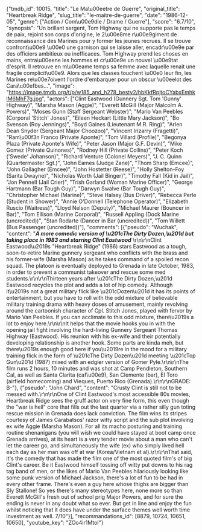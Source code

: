 {"tmdb_id": 10015, "title": "Le Ma\u00eetre de Guerre", "original_title": "Heartbreak Ridge", "slug_title": "le-maitre-de-guerre", "date": "1986-12-05", "genre": ["Action / Com\u00e9die / Drame / Guerre"], "score": "6.7/10", "synopsis": "Un brillant sergent, Tom Highway qui ne supporte pas le temps de paix, rejoint son corps d'origine, le 2\u00e8me r\u00e9giment de reconnaissance des Marines pour y former les jeunes recrues. Il se trouve confront\u00e9 \u00e0 une garnison qui se laisse aller, encadr\u00e9e par des officiers ambitieux ou inefficaces. Tom Highway prend les choses en mains, entra\u00eene les hommes et cr\u00e9e un nouvel \u00e9tat d'esprit. Il retrouve en m\u00eame temps sa femme avec laquelle renait une fragile complicit\u00e9. Alors que les classes touchent \u00e0 leur fin, les Marines re\u00e7oivent l'ordre d'embarquer pour un obscur \u00eelot des Cara\u00efbes...", "image": "https://image.tmdb.org/t/p/w185_and_h278_bestv2/hbKkfRpjtoCYabxEmhklM6MhF7g.jpg", "actors": ["Clint Eastwood (Gunnery Sgt. Tom 'Gunny' Highway)", "Marsha Mason (Aggie)", "Everett McGill (Major Malcolm A. Powers)", "Moses Gunn (Staff Sergeant Webster)", "Mario Van Peebles (Corporal 'Stitch' Jones)", "Eileen Heckart (Little Mary Jackson)", "Bo Svenson (Roy Jennings)", "Boyd Gaines (Lieutenant M.R. Ring)", "Arlen Dean Snyder (Sergeant Major Choozoo)", "Vincent Irizarry (Fragetti)", "Ram\u00f3n Franco (Private Aponte)", "Tom Villard (Profile)", "Begonya Plaza (Private Aponte's Wife)", "Peter Jason (Major G.F. Devin)", "Mike Gomez (Private Quinones)", "Rodney Hill (Private Collins)", "Peter Koch ('Swede' Johanson)", "Richard Venture (Colonel Meyers)", "J. C. Quinn (Quartermaster Sgt.)", "John Eames (Judge Zane)", "Thom Sharp (Emcee)", "John Gallagher (Emcee)", "John Hostetter (Reese)", "Holly Shelton-Foy (Sarita Dwayne)", "Nicholas Worth (Jail Binger)", "Timothy Fall (Kid in Jail)", "Jon Pennell (Jail Crier)", "Trish Garland (Woman Marine Officer)", "George Hartmann (Bar Tough Guy)", "Darwyn Swalve (Bar Tough Guy)", "Christopher Michael (Marine)", "Steve Halsey (Bus Driver)", "Rebecca Perle (Student in Shower)", "Annie O'Donnell (Telephone Operator)", "Elizabeth Ruscio (Waitress)", "Lloyd Nelson (Deputy)", "Michael Maurer (Bouncer in Bar)", "Tom Ellison (Marine Corporal)", "Russell Appling (Dock Marine (uncredited))", "Stan Rodarte (Dancer in Bar (uncredited))", "Tom Willett (Bus Passenger (uncredited))"], "comments": [{"pseudo": "Wuchak", "content": "***A more comedic version of \u201cThe Dirty Dozen,\u201d but taking place in 1983 and starring Clint Eastwood***  \r\n\r\nClint Eastwood\u2019s \"Heartbreak Ridge\" (1986) stars Eastwood as a tough, soon-to-retire Marine gunnery sergeant who conflicts with the brass and his former-wife (Marsha Mason) as he takes command of a spoiled recon squad. The platoon is eventually deployed to Grenada in late October, 1983, in order to prevent a communist takeover and rescue some med students.\r\n\r\nThirteen years after \u201cThe Dirty Dozen,\u201d Eastwood recycles the plot and adds a lot of hip comedy. Although it\u2019s not a great military flick like \u201cDozen\u201d it has its points of entertainment, but you have to roll with the odd mixture of believable military training drama with heavy doses of amusement, mainly revolving around the cartoonish character of Cpl. Stitch Jones, played with fervor by Mario Van Peebles. If you can acclimate to this odd mixture, there\u2019s a lot to enjoy here.\r\n\r\nIt helps that the movie hooks you in with the opening jail fight involving the hard-living Gunnery Sergeant Thomas Highway (Eastwood). His reunion with his ex-wife and their potentially developing relationship is another hook. Some parts are kinda meh, but there\u2019s enough good here if you\u2019re in the mood for a military training flick in the form of \u201cThe Dirty Dozen\u201d meeting \u201cTop Gun\u201d (1987) mixed with an edgier version of Gomer Pyle.\r\n\r\nThe film runs 2 hours, 10 minutes and was shot at Camp Pendleton, Southern Cal, as well as Santa Clarita (caf\u00e9), San Clemente (bar), El Toro (airfield homecoming) and Vieques, Puerto Rico (Grenada).\r\n\r\nGRADE: B-"}, {"pseudo": "John Chard", "content": "Crusty Clint is still not to be messed with.\r\n\r\nOne of Clint Eastwood's most accessible 80s movies, Heartbreak Ridge sees the gruff actor on very fine form, this even though the \"war is hell\" core that fills out the last quarter via a rather silly gun toting rescue mission in Grenada does lack conviction. The film wins its stripes courtesy of James Carabatsos' razor witty script and the sub plot involving ex wife Aggie (Marsha Mason). For all its macho posturing and training routine shenanigans (you will wish we could have stayed at boot camp once Grenada arrives), at its heart is a very tender movie about a man who can't let the career go, and simultaneously the wife (ex) who simply lived hell each day as her man was off at war (Korea/Vietnam et al).\r\n\r\nThat said, it's the comedy that has made the film one of the most quoted film's of big Clint's career. Be it Eastwood himself tossing off witty put downs to his rag tag band of men, or the likes of Mario Van Peebles hilariously looking like some punk version of Michael Jackson, there's a lot of fun to be had in every other frame. There's even a guy here whose thighs are bigger than Sly Stallone! So yes there's many stereotypes here, none more so than Everett McGill's fresh out of school prig Major Powers, and for sure the ending is never in any doubt what so ever. But get in line and enjoy the fun whilst noticing that it does have under the surface themes well worth time investment as well. 7/10"}], "recommandations_id": [8879, 10724, 10651, 10650], "youtube_key": "ZOo4ir1MtoI"}
